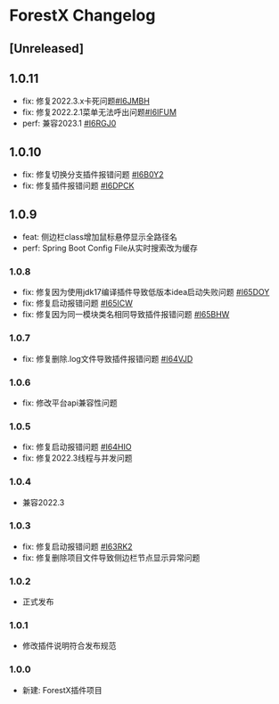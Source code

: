 # ForestX Changelog

## [Unreleased]

## 1.0.11

- fix: 修复2022.3.x卡死问题[#I6JMBH](https://gitee.com/CHMing7/ForestX/issues/I6JMBH)
- fix: 修复2022.2.1菜单无法呼出问题[#I6IFUM](https://gitee.com/CHMing7/ForestX/issues/I6IFUM)
- perf: 兼容2023.1 [#I6RGJ0](https://gitee.com/CHMing7/ForestX/issues/I6RGJ0)

## 1.0.10

- fix: 修复切换分支插件报错问题 [#I6B0Y2](https://gitee.com/CHMing7/ForestX/issues/I6BOY2)
- fix: 修复插件报错问题 [#I6DPCK](https://gitee.com/CHMing7/ForestX/issues/I6DPCK)

## 1.0.9

- feat: 侧边栏class增加鼠标悬停显示全路径名
- perf: Spring Boot Config File从实时搜索改为缓存

### 1.0.8

- fix: 修复因为使用jdk17编译插件导致低版本idea启动失败问题 [#I65DOY](https://gitee.com/CHMing7/ForestX/issues/I65DOY)
- fix: 修复启动报错问题 [#I65ICW](https://gitee.com/CHMing7/ForestX/issues/I65ICW)
- fix: 修复因为同一模块类名相同导致插件报错问题 [#I65BHW](https://gitee.com/CHMing7/ForestX/issues/I65BHW)

### 1.0.7

- fix: 修复删除.log文件导致插件报错问题 [#I64VJD](https://gitee.com/CHMing7/ForestX/issues/I64VJD)

### 1.0.6

- fix: 修改平台api兼容性问题

### 1.0.5

- fix: 修复启动报错问题 [#I64HIO](https://gitee.com/CHMing7/ForestX/issues/I64HIO)
- fix: 修复2022.3线程与并发问题

### 1.0.4

- 兼容2022.3

### 1.0.3

- fix: 修复启动报错问题 [#I63RK2](https://gitee.com/CHMing7/ForestX/issues/I63RK2)
- fix: 修复删除项目文件导致侧边栏节点显示异常问题

### 1.0.2

- 正式发布

### 1.0.1

- 修改插件说明符合发布规范

### 1.0.0

- 新建: ForestX插件项目
